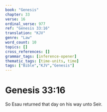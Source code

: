 ```yaml
---
book: "Genesis"
chapter: 33
verse: 16
ordinal_verse: 977
ref: "Genesis 33:16"
translation: "KJV"
genre: "Law"
word_count: 10
topics: []
cross_references: []
grammar_tags: [inference-opener]
thematic_tags: [time-units, time]
tags: ["Bible","KJV","Genesis"]
---
```


# Genesis 33:16

So Esau returned that day on his way unto Seir.

